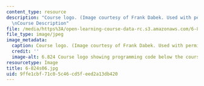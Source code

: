 ```yaml
---
content_type: resource
description: "Course logo. (Image courtesy of Frank Dabek. Used with permission.)\r\
  \nCourse Description"
file: /media/https%3A/open-learning-course-data-rc.s3.amazonaws.com/6-824-distributed-computer-systems-engineering-spring-2006/9ffe1cbf71c05c46cd5feed2a13db420_6-824s06.jpg
file_type: image/jpeg
image_metadata:
  caption: Course logo. (Image courtesy of Frank Dabek. Used with permission.)
  credit: ''
  image-alt: 6.824 Course logo showing programming code below the course name.
resourcetype: Image
title: 6-824s06.jpg
uid: 9ffe1cbf-71c0-5c46-cd5f-eed2a13db420
---
```

